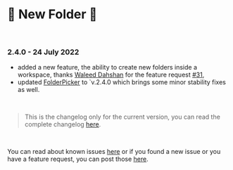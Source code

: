# 📂 New Folder 🤟

<br>

### 2.4.0 - 24 July 2022

- added a new feature, the ability to create new folders inside a workspace, thanks [Waleed Dahshan](https://github.com/wmstack) for the feature request [#31](https://github.com/igorskyflyer/vscode-new-folder/issues/31),
- updated [FolderPicker](https://www.npmjs.com/package/@igor.dvlpr/vscode-folderpicker) to `v.2.4.0 which brings some minor stability fixes as well.

<br>

> This is the changelog only for the current version, you can read the complete changelog [here](https://github.com/igorskyflyer/vscode-new-folder/blob/main/CHANGELOG_ALL.md).

<br>

You can read about known issues [here](https://github.com/igorskyflyer/vscode-new-folder/blob/main/KNOWN_ISSUES.md) or if you found a new issue or you have a feature request, you can post those [here](https://github.com/igorskyflyer/vscode-new-folder/issues).
